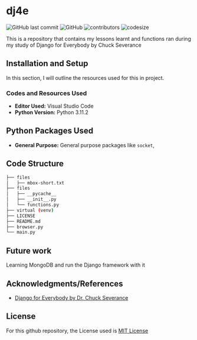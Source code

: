 # dj4e

![GitHub last commit](https://img.shields.io/github/last-commit/nsikakabasieumoh/dj4e)
![GitHub](https://img.shields.io/github/license/nsikakabasieumoh/dj4e)
![contributors](https://img.shields.io/github/contributors/nsikakabasieumoh/dj4e)
![codesize](https://img.shields.io/github/languages/code-size/nsikakabasieumoh/dj4e)

This is a repository that contains my lessons learnt and functions ran during my study of Django for Everybody by Chuck Severance

## Installation and Setup

In this section, I will outline the resources used for this in project.

### Codes and Resources Used

- **Editor Used:**  Visual Studio Code
- **Python Version:** Python 3.11.2

## Python Packages Used

- **General Purpose:** General purpose packages like `socket`,

## Code Structure

```bash
├── files
│   ├── mbox-short.txt
├── files
│   ├── __pycache__
│   ├── __init__.py
│   └── functions.py
├── virtual (venv)
├── LICENSE
├── README.md
├── browser.py
└── main.py
```

## Future work

Learning MongoDB and run the Django framework with it

## Acknowledgments/References

- [Django for Everybody by Dr. Chuck Severance](https://youtu.be/KH_-vhsfxjg?list=PLlRFEj9H3Oj5e-EH0t3kXrcdygrL9-u-Z)

## License

For this github repository, the License used is [MIT License](https://opensource.org/license/mit/)

<!--
## Python Packages Used
- **General Purpose:** General purpose packages like `urllib, os, request`, and many more.

# Data
The very crucial part of any data science project is dataset. Therefore list all the data sources used in the project, including links to the original data, descriptions of the data, and any pre-processing steps that were taken.

# Code Structure

# Results and evaluation
Provide an overview of the results of your project, including any relevant metrics and graphs. Include explanations of any evaluation methodologies and how they were used to assess the quality of the model. You can also make it appealing by including any pictures of your analysis or visualizations.

# Future work
Outline potential future work that can be done to extend the project or improve its functionality. This will help others understand the scope of your project and identify areas where they can contribute.

